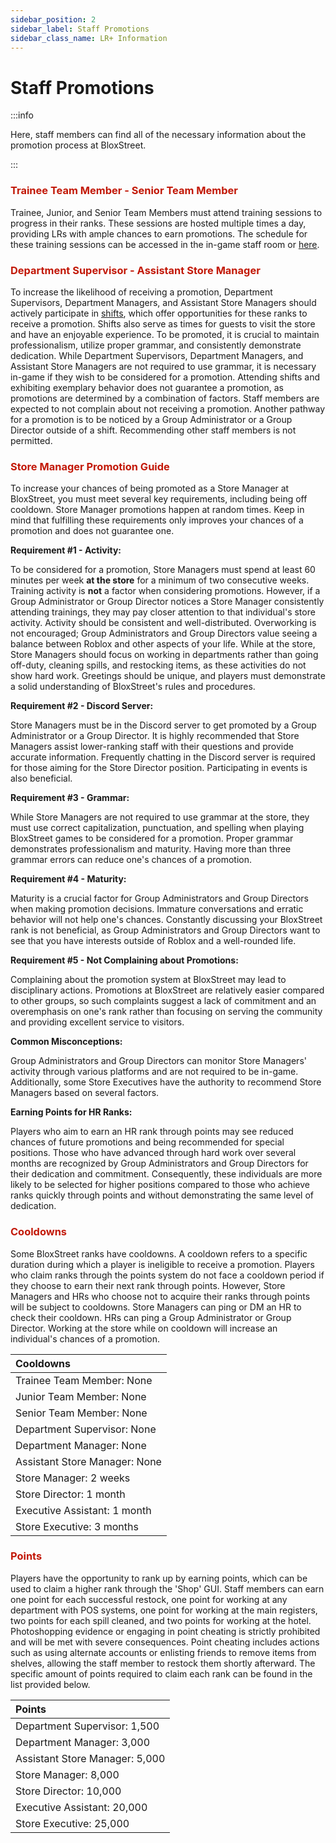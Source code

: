 ```yaml
---
sidebar_position: 2
sidebar_label: Staff Promotions
sidebar_class_name: LR+ Information
---
```


# Staff Promotions

:::info

Here, staff members can find all of the necessary information about the promotion process at BloxStreet.

:::

### <font color="#C21807">Trainee Team Member - Senior Team Member</font>

Trainee, Junior, and Senior Team Members must attend training sessions to progress in their ranks. These sessions are hosted multiple times a day, providing LRs with ample chances to earn promotions. The schedule for these training sessions can be accessed in the in-game staff room or [here](https://discord.com/channels/323081832071561216/600732254502780928/1133663177549299794).

### <font color="#C21807">Department Supervisor - Assistant Store Manager</font>

To increase the likelihood of receiving a promotion, Department Supervisors, Department Managers, and Assistant Store Managers should actively participate in [shifts](https://discord.com/channels/323081832071561216/600732254502780928/1133663091784159253), which offer opportunities for these ranks to receive a promotion. Shifts also serve as times for guests to visit the store and have an enjoyable experience. To be promoted, it is crucial to maintain professionalism, utilize proper grammar, and consistently demonstrate dedication. While Department Supervisors, Department Managers, and Assistant Store Managers are not required to use grammar, it is necessary in-game if they wish to be considered for a promotion. Attending shifts and exhibiting exemplary behavior does not guarantee a promotion, as promotions are determined by a combination of factors. Staff members are expected to not complain about not receiving a promotion. Another pathway for a promotion is to be noticed by a Group Administrator or a Group Director outside of a shift. Recommending other staff members is not permitted.

### <font color="#C21807">Store Manager Promotion Guide</font>
To increase your chances of being promoted as a Store Manager at BloxStreet, you must meet several key requirements, including being off cooldown. Store Manager promotions happen at random times. Keep in mind that fulfilling these requirements only improves your chances of a promotion and does not guarantee one.

**Requirement #1 - Activity:**

To be considered for a promotion, Store Managers must spend at least 60 minutes per week **at the store** for a minimum of two consecutive weeks. Training activity is **not** a factor when considering promotions. However, if a Group Administrator or Group Director notices a Store Manager consistently attending trainings, they may pay closer attention to that individual's store activity.  Activity should be consistent and well-distributed. Overworking is not encouraged; Group Administrators and Group Directors value seeing a balance between Roblox and other aspects of your life. While at the store, Store Managers should focus on working in departments rather than going off-duty, cleaning spills, and restocking items, as these activities do not show hard work. Greetings should be unique, and players must demonstrate a solid understanding of BloxStreet's rules and procedures.

**Requirement #2 - Discord Server:**

Store Managers must be in the Discord server to get promoted by a Group Administrator or a Group Director. It is highly recommended that Store Managers assist lower-ranking staff with their questions and provide accurate information. Frequently chatting in the Discord server is required for those aiming for the Store Director position. Participating in events is also beneficial.

**Requirement #3 - Grammar:**

While Store Managers are not required to use grammar at the store, they must use correct capitalization, punctuation, and spelling when playing BloxStreet games to be considered for a promotion. Proper grammar demonstrates professionalism and maturity. Having more than three grammar errors can reduce one's chances of a promotion.

**Requirement #4 - Maturity:**

Maturity is a crucial factor for Group Administrators and Group Directors when making promotion decisions. Immature conversations and erratic behavior will not help one's chances. Constantly discussing your BloxStreet rank is not beneficial, as Group Administrators and Group Directors want to see that you have interests outside of Roblox and a well-rounded life.

**Requirement #5 - Not Complaining about Promotions:**

Complaining about the promotion system at BloxStreet may lead to disciplinary actions. Promotions at BloxStreet are relatively easier compared to other groups, so such complaints suggest a lack of commitment and an overemphasis on one's rank rather than focusing on serving the community and providing excellent service to visitors.

**Common Misconceptions:**

Group Administrators and Group Directors can monitor Store Managers' activity through various platforms and are not required to be in-game. Additionally, some Store Executives have the authority to recommend Store Managers based on several factors.

**Earning Points for HR Ranks:**

Players who aim to earn an HR rank through points may see reduced chances of future promotions and being recommended for special positions. Those who have advanced through hard work over several months are recognized by Group Administrators and Group Directors for their dedication and commitment. Consequently, these individuals are more likely to be selected for higher positions compared to those who achieve ranks quickly through points and without demonstrating the same level of dedication.

### <font color="#C21807">Cooldowns</font>

Some BloxStreet ranks have cooldowns. A cooldown refers to a specific duration during which a player is ineligible to receive a promotion. Players who claim ranks through the points system do not face a cooldown period if they choose to earn their next rank through points. However, Store Managers and HRs who choose not to acquire their ranks through points will be subject to cooldowns. Store Managers can ping or DM an HR to check their cooldown. HRs can ping a Group Administrator or Group Director. Working at the store while on cooldown will increase an individual's chances of a promotion.


| Cooldowns |
|:----------|
| Trainee Team Member: None |
| Junior Team Member: None |
| Senior Team Member: None |
| Department Supervisor: None |
| Department Manager: None |
| Assistant Store Manager: None |
| Store Manager: 2 weeks |
| Store Director: 1 month |
| Executive Assistant: 1 month |
| Store Executive: 3 months |


### <font color="#C21807">Points</font>

Players have the opportunity to rank up by earning points, which can be used to claim a higher rank through the 'Shop' GUI. Staff members can earn one point for each successful restock, one point for working at any department with POS systems, one point for working at the main registers, two points for each spill cleaned, and two points for working at the hotel. Photoshopping evidence or engaging in point cheating is strictly prohibited and will be met with severe consequences. Point cheating includes actions such as using alternate accounts or enlisting friends to remove items from shelves, allowing the staff member to restock them shortly afterward. The specific amount of points required to claim each rank can be found in the list provided below.

| Points |
|:----------|
| Department Supervisor: 1,500 |
| Department Manager: 3,000 |
| Assistant Store Manager: 5,000 |
| Store Manager: 8,000 |
| Store Director: 10,000 |
| Executive Assistant: 20,000 |
| Store Executive: 25,000 |
